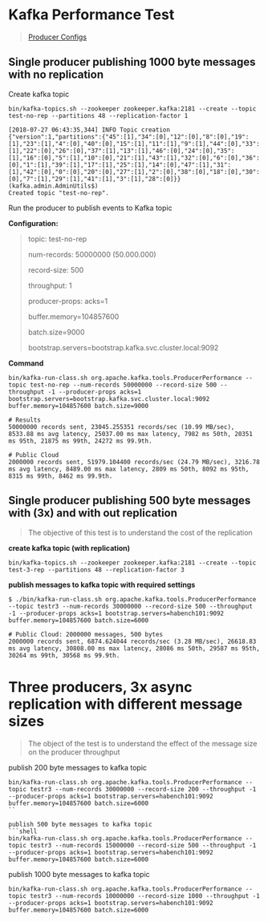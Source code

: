 # Kafka Performance Test

> [Producer Configs](https://kafka.apache.org/documentation.html#producerconfigs)

## Single producer publishing 1000 byte messages with no replication
Create kafka topic
```shell
bin/kafka-topics.sh --zookeeper zookeeper.kafka:2181 --create --topic test-no-rep --partitions 48 --replication-factor 1

[2018-07-27 06:43:35,344] INFO Topic creation {"version":1,"partitions":{"45":[1],"34":[0],"12":[0],"8":[0],"19":[1],"23":[1],"4":[0],"40":[0],"15":[1],"11":[1],"9":[1],"44":[0],"33":[1],"22":[0],"26":[0],"37":[1],"13":[1],"46":[0],"24":[0],"35":[1],"16":[0],"5":[1],"10":[0],"21":[1],"43":[1],"32":[0],"6":[0],"36":[0],"1":[1],"39":[1],"17":[1],"25":[1],"14":[0],"47":[1],"31":[1],"42":[0],"0":[0],"20":[0],"27":[1],"2":[0],"38":[0],"18":[0],"30":[0],"7":[1],"29":[1],"41":[1],"3":[1],"28":[0]}} (kafka.admin.AdminUtils$)
Created topic "test-no-rep".
```
Run the producer to publish events to Kafka topic

**Configuration:**
> topic: test-no-rep
>
> num-records: 50000000 (50.000.000)
>
> record-size: 500
>
> throughput: 1
>
> producer-props: acks=1
>
> buffer.memory=104857600
>
> batch.size=9000
>
> bootstrap.servers=bootstrap.kafka.svc.cluster.local:9092

**Command**
```shell
bin/kafka-run-class.sh org.apache.kafka.tools.ProducerPerformance --topic test-no-rep --num-records 50000000 --record-size 500 --throughput -1 --producer-props acks=1 bootstrap.servers=bootstrap.kafka.svc.cluster.local:9092 buffer.memory=104857600 batch.size=9000

# Results
50000000 records sent, 23045.255351 records/sec (10.99 MB/sec), 8533.88 ms avg latency, 25037.00 ms max latency, 7982 ms 50th, 20351 ms 95th, 21875 ms 99th, 24272 ms 99.9th.

# Public Cloud
2000000 records sent, 51979.104400 records/sec (24.79 MB/sec), 3216.78 ms avg latency, 8489.00 ms max latency, 2809 ms 50th, 8092 ms 95th, 8315 ms 99th, 8462 ms 99.9th.
```

## Single producer publishing 500 byte messages with (3x) and with out replication
> The objective of this test is to understand the cost of the replication

**create kafka topic (with replication)**
```shell
bin/kafka-topics.sh --zookeeper zookeeper.kafka:2181 --create --topic test-3-rep --partitions 48 --replication-factor 3
```
**publish messages to kafka topic with required settings**
```shell
$ ./bin/kafka-run-class.sh org.apache.kafka.tools.ProducerPerformance --topic testr3 --num-records 30000000 --record-size 500 --throughput -1 --producer-props acks=1 bootstrap.servers=habench101:9092 buffer.memory=104857600 batch.size=6000

# Public Cloud: 2000000 messages, 500 bytes
2000000 records sent, 6874.624044 records/sec (3.28 MB/sec), 26618.83 ms avg latency, 30808.00 ms max latency, 28086 ms 50th, 29587 ms 95th, 30264 ms 99th, 30568 ms 99.9th.
```

# Three producers, 3x async replication with different message sizes
> The object of the test is to understand the effect of the message size on the producer throughput

publish 200 byte messages to kafka topic
```shell
bin/kafka-run-class.sh org.apache.kafka.tools.ProducerPerformance --topic testr3 --num-records 30000000 --record-size 200 --throughput -1 --producer-props acks=1 bootstrap.servers=habench101:9092 buffer.memory=104857600 batch.size=6000
``

publish 500 byte messages to kafka topic
```shell
bin/kafka-run-class.sh org.apache.kafka.tools.ProducerPerformance --topic testr3 --num-records 15000000 --record-size 500 --throughput -1 --producer-props acks=1 bootstrap.servers=habench101:9092 buffer.memory=104857600 batch.size=6000
```

publish 1000 byte messages to kafka topic
```shell
bin/kafka-run-class.sh org.apache.kafka.tools.ProducerPerformance --topic testr3 --num-records 10000000 --record-size 1000 --throughput -1 --producer-props acks=1 bootstrap.servers=habench101:9092 buffer.memory=104857600 batch.size=6000
```
